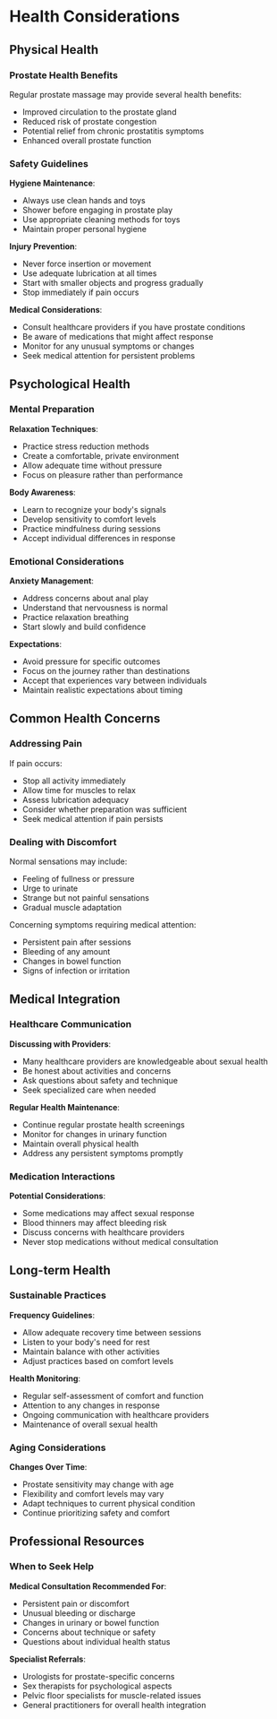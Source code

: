 # Health Considerations

## Physical Health

### Prostate Health Benefits

Regular prostate massage may provide several health benefits:
- Improved circulation to the prostate gland
- Reduced risk of prostate congestion
- Potential relief from chronic prostatitis symptoms
- Enhanced overall prostate function

### Safety Guidelines

**Hygiene Maintenance**:
- Always use clean hands and toys
- Shower before engaging in prostate play
- Use appropriate cleaning methods for toys
- Maintain proper personal hygiene

**Injury Prevention**:
- Never force insertion or movement
- Use adequate lubrication at all times
- Start with smaller objects and progress gradually
- Stop immediately if pain occurs

**Medical Considerations**:
- Consult healthcare providers if you have prostate conditions
- Be aware of medications that might affect response
- Monitor for any unusual symptoms or changes
- Seek medical attention for persistent problems

## Psychological Health

### Mental Preparation

**Relaxation Techniques**:
- Practice stress reduction methods
- Create a comfortable, private environment
- Allow adequate time without pressure
- Focus on pleasure rather than performance

**Body Awareness**:
- Learn to recognize your body's signals
- Develop sensitivity to comfort levels
- Practice mindfulness during sessions
- Accept individual differences in response

### Emotional Considerations

**Anxiety Management**:
- Address concerns about anal play
- Understand that nervousness is normal
- Practice relaxation breathing
- Start slowly and build confidence

**Expectations**:
- Avoid pressure for specific outcomes
- Focus on the journey rather than destinations
- Accept that experiences vary between individuals
- Maintain realistic expectations about timing

## Common Health Concerns

### Addressing Pain

If pain occurs:
- Stop all activity immediately
- Allow time for muscles to relax
- Assess lubrication adequacy
- Consider whether preparation was sufficient
- Seek medical attention if pain persists

### Dealing with Discomfort

Normal sensations may include:
- Feeling of fullness or pressure
- Urge to urinate
- Strange but not painful sensations
- Gradual muscle adaptation

Concerning symptoms requiring medical attention:
- Persistent pain after sessions
- Bleeding of any amount
- Changes in bowel function
- Signs of infection or irritation

## Medical Integration

### Healthcare Communication

**Discussing with Providers**:
- Many healthcare providers are knowledgeable about sexual health
- Be honest about activities and concerns
- Ask questions about safety and technique
- Seek specialized care when needed

**Regular Health Maintenance**:
- Continue regular prostate health screenings
- Monitor for changes in urinary function
- Maintain overall physical health
- Address any persistent symptoms promptly

### Medication Interactions

**Potential Considerations**:
- Some medications may affect sexual response
- Blood thinners may affect bleeding risk
- Discuss concerns with healthcare providers
- Never stop medications without medical consultation

## Long-term Health

### Sustainable Practices

**Frequency Guidelines**:
- Allow adequate recovery time between sessions
- Listen to your body's need for rest
- Maintain balance with other activities
- Adjust practices based on comfort levels

**Health Monitoring**:
- Regular self-assessment of comfort and function
- Attention to any changes in response
- Ongoing communication with healthcare providers
- Maintenance of overall sexual health

### Aging Considerations

**Changes Over Time**:
- Prostate sensitivity may change with age
- Flexibility and comfort levels may vary
- Adapt techniques to current physical condition
- Continue prioritizing safety and comfort

## Professional Resources

### When to Seek Help

**Medical Consultation Recommended For**:
- Persistent pain or discomfort
- Unusual bleeding or discharge
- Changes in urinary or bowel function
- Concerns about technique or safety
- Questions about individual health status

**Specialist Referrals**:
- Urologists for prostate-specific concerns
- Sex therapists for psychological aspects
- Pelvic floor specialists for muscle-related issues
- General practitioners for overall health integration